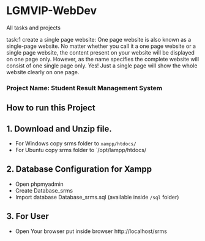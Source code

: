 # LGMVIP-WebDev
All tasks and projects 

task:1
create a single page website:
One page website is also known as a single-page website. No matter whether you call it a one page website or a single page website, the content present on your website will be displayed on one page only. However, as the name specifies the complete website will consist of one single page only. Yes! Just a single page will show the whole website clearly on one page.


### Project Name: Student Result Management System

## How to run this Project

## 1. Download and Unzip file.
* For Windows copy srms folder to `xampp/htdocs/`
* For Ubuntu copy srms folder to `/opt/lampp/htdocs/

## 2. Database Configuration for Xampp
* Open phpmyadmin
* Create Database_srms
* Import database Database_srms.sql (available inside `/sql` folder)

## 3. For User
* Open Your browser put inside browser http://localhost/srms



